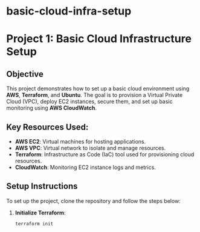 # basic-cloud-infra-setup 
# Project 1: Basic Cloud Infrastructure Setup

## Objective
This project demonstrates how to set up a basic cloud environment using **AWS**, **Terraform**, and **Ubuntu**. The goal is to provision a Virtual Private Cloud (VPC), deploy EC2 instances, secure them, and set up basic monitoring using **AWS CloudWatch**.

## Key Resources Used:
- **AWS EC2**: Virtual machines for hosting applications.
- **AWS VPC**: Virtual network to isolate and manage resources.
- **Terraform**: Infrastructure as Code (IaC) tool used for provisioning cloud resources.
- **CloudWatch**: Monitoring EC2 instance logs and metrics.

## Setup Instructions
To set up the project, clone the repository and follow the steps below:

1. **Initialize Terraform**:
   ```bash
   terraform init
